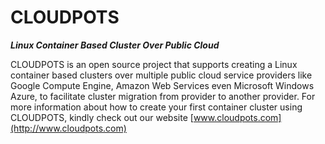 # CLOUDPOTS

**_Linux Container Based Cluster Over Public Cloud_**

CLOUDPOTS is an open source project that supports creating a Linux container based clusters over
multiple public cloud service providers like Google Compute Engine, Amazon Web Services even 
Microsoft Windows Azure, to facilitate cluster migration from provider to another provider. For 
more information about how to create your first container cluster using CLOUDPOTS, kindly 
check out our website [www.cloudpots.com](http://www.cloudpots.com)



